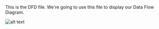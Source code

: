 This is the DFD file. We're going to use this file to display our Data Flow Diagram.

![alt text](https://cloud.githubusercontent.com/assets/5325162/18644067/83779ce4-7e6d-11e6-9a5a-ef2c3aa07c3a.png)
